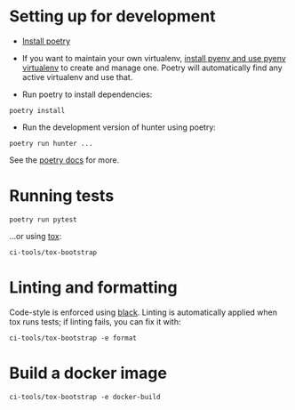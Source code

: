 # Setting up for development

* [Install poetry](https://python-poetry.org/docs/#installation)

* If you want to maintain your own virtualenv, [install pyenv and use pyenv virtualenv](https://datastax.jira.com/wiki/spaces/~741246479/pages/827785323/Coping+with+python+environments) to create and manage one.  Poetry will automatically find any active virtualenv and use that.

* Run poetry to install dependencies:

```
poetry install
```

* Run the development version of hunter using poetry:

```
poetry run hunter ...
```

See the [poetry docs](https://python-poetry.org/docs) for more.

# Running tests

```
poetry run pytest
```

...or using [tox](https://tox.readthedocs.io/):

```
ci-tools/tox-bootstrap
```

# Linting and formatting

Code-style is enforced using [black](https://black.readthedocs.io/).  Linting is automatically applied when tox runs tests; if linting fails, you can fix it with:

```
ci-tools/tox-bootstrap -e format
```


# Build a docker image

```
ci-tools/tox-bootstrap -e docker-build
```
